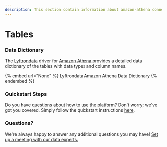 ```yaml
---
description: This section contain information about amazon-athena connector tables information
---
```


# Tables

### Data Dictionary

The [Lyftrondata](https://www.lyftrondata.com/) driver for [Amazon Athena](None/)[ ](https://www.lyftrondata.com/integration/amazon-athena/)provides a detailed data dictionary of the tables with data types and column names.

{% embed url="None" %}
Lyftrondata Amazon Athena Data Dictionary
{% endembed %}

### Quickstart Steps

Do you have questions about how to use the platform? Don't worry; we've got you covered. Simply follow the quickstart instructions [here](../README.md).

### Questions? <a href="#questions" id="questions"></a>

We're always happy to answer any additional questions you may have! [Set up a meeting with our data experts.](https://www.lyftrondata.com/book-a-meeting/)

